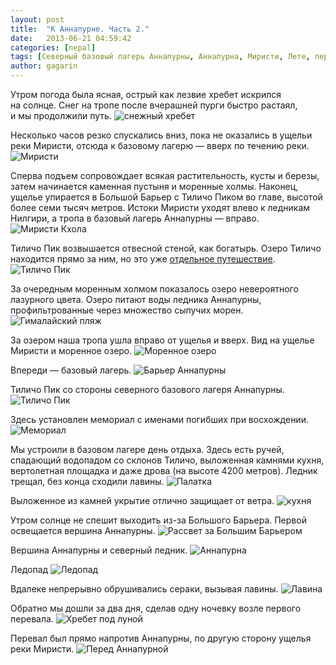 ```yaml
---
layout: post
title:  "К Аннапурне. Часть 2."
date:   2013-06-21 04:59:42
categories: [nepal]
tags: [Северный базовый лагерь Аннапурны, Аннапурна, Миристи, Лете, перевал 27 апреля, Талобугин, Моренные озера, Ледник, north-annapurna-basecamp]
author: gagarin
---
```



Утром погода была ясная, острый как лезвие хребет искрился на&#160;солнце. Снег на&#160;тропе после вчерашней пурги быстро растаял, и&#160;мы&#160;продолжили путь.
![снежный хребет](snezhnyy-khrebet.jpg)   

Несколько часов резко спускались вниз, пока не&#160;оказались в&#160;ущельи реки Миристи, отсюда к&#160;базовому лагерю&#160;&#8212; вверх по&#160;течению реки.
![Миристи](miristi.jpg)   

Сперва подъем сопровождает всякая растительность, кусты и&#160;березы, затем начинается каменная пустыня и&#160;моренные холмы. Наконец, ущелье упирается в&#160;Большой Барьер с&#160;Тиличо Пиком во&#160;главе, высотой более семи тысяч метров. Истоки Миристи уходят влево к&#160;ледникам Нилгири, а&#160;тропа в&#160;базовый лагерь Аннапурны&#160;&#8212; вправо.
![Миристи Кхола](miristi-kkhola.jpg)   

Тиличо Пик возвышается отвесной стеной, как богатырь. Озеро Тиличо находится прямо за&#160;ним, но&#160;это уже [отдельное путешествие](http://gaziga.com/tags/%D0%9E%D0%B7%D0%B5%D1%80%D0%BE%20%D0%A2%D0%B8%D0%BB%D0%B8%D1%87%D0%BE%20%D1%87%D0%B5%D1%80%D0%B5%D0%B7%20%D0%BF%D0%B5%D1%80%D0%B5%D0%B2%D0%B0%D0%BB%20%D0%9C%D0%B5%D1%81%D0%BE%D0%BA%D0%B0%D0%BD%D1%82%D0%BE "Озеро Тиличо через перевал Месоканто").
![Тиличо Пик](tilicho-pik.jpg)   

За&#160;очередным моренным холмом показалось озеро невероятного лазурного цвета. Озеро питают воды ледника Аннапурны, профильтрованные через множество сыпучих морен.
![Гималайский пляж](gimalayskiy-plyazh.jpg)   

За&#160;озером наша тропа ушла вправо от&#160;ущелья и&#160;вверх. Вид на&#160;ущелье Миристи и&#160;моренное озеро.
![Моренное озеро](morennoe-ozero.jpg)   

Впереди&#160;&#8212; базовый лагерь.
![Барьер Аннапурны](bar'er-annapurny.jpg)   

Тиличо Пик со&#160;стороны северного базового лагеря Аннапурны.
![Тиличо Пик](tilicho-pik-2.jpg)   

Здесь установлен мемориал с&#160;именами погибших при восхождении.
![Мемориал](memorial.jpg)   

Мы&#160;устроили в&#160;базовом лагере день отдыха. Здесь есть ручей, спадающий водопадом со&#160;склонов Тиличо, выложенная камнями кухня, вертолетная площадка и&#160;даже дрова (на&#160;высоте 4200&#160;метров). Ледник трещал, без конца сходили лавины.
![Палатка](palatka.jpg)   

Выложенное из&#160;камней укрытие отлично защищает от&#160;ветра.
![кухня](kukhnya.jpg)   

Утром солнце не&#160;спешит выходить из-за Большого Барьера. Первой освещается вершина Аннапурны.
![Рассвет за Большим Барьером](rassvet-za-bol'shim-bar'erom.jpg)   

Вершина Аннапурны и&#160;северный ледник.
![Аннапурна](annapurna.jpg)   

Ледопад
![Ледопад](ledopad.jpg)   

Вдалеке непрерывно обрушивались сераки, вызывая лавины.
![Лавина](lavina.jpg)   

Обратно мы&#160;дошли за&#160;два дня, сделав одну ночевку возле первого перевала.
![Хребет под луной](khrebet-pod-lunoy.jpg)   

Перевал был прямо напротив Аннапурны, по&nbsp;другую сторону ущелья реки Миристи.
![Перед Аннапурной](pered-annapurnoy.jpg)   
